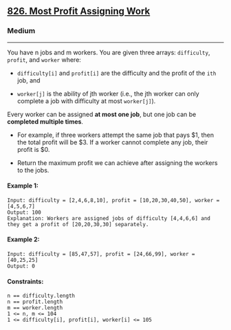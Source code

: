 [826. Most Profit Assigning Work](https://leetcode.com/problems/most-profit-assigning-work/?envType=daily-question&envId=2024-06-18)
---------------------------------------------------------------------------------------------------------------------------------------------

### Medium
---------------------------------------------------------------------------------------------------------------------------------------------

You have n jobs and m workers. You are given three arrays: `difficulty`, `profit`, and `worker` where:

- `difficulty[i]` and `profit[i]` are the difficulty and the profit of the `ith` job, and

- `worker[j]` is the ability of jth worker (i.e., the jth worker can only complete a job with difficulty at most `worker[j]`).

Every worker can be assigned **at most one job**, but one job can be **completed multiple times**.

- For example, if three workers attempt the same job that pays $1, then the total profit will be $3. If a worker cannot complete any job, their profit is $0.

- Return the maximum profit we can achieve after assigning the workers to the jobs.

#### Example 1:
```
Input: difficulty = [2,4,6,8,10], profit = [10,20,30,40,50], worker = [4,5,6,7]
Output: 100
Explanation: Workers are assigned jobs of difficulty [4,4,6,6] and they get a profit of [20,20,30,30] separately.
```
#### Example 2:
```
Input: difficulty = [85,47,57], profit = [24,66,99], worker = [40,25,25]
Output: 0
```
#### Constraints:
```
n == difficulty.length
n == profit.length
m == worker.length
1 <= n, m <= 104
1 <= difficulty[i], profit[i], worker[i] <= 105
```
